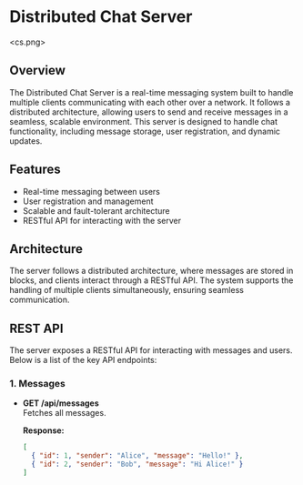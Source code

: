 # Distributed Chat Server

<cs.png>

## Overview

The Distributed Chat Server is a real-time messaging system built to handle multiple clients communicating with each other over a network. It follows a distributed architecture, allowing users to send and receive messages in a seamless, scalable environment. This server is designed to handle chat functionality, including message storage, user registration, and dynamic updates.

## Features

- Real-time messaging between users
- User registration and management
- Scalable and fault-tolerant architecture
- RESTful API for interacting with the server

## Architecture

The server follows a distributed architecture, where messages are stored in blocks, and clients interact through a RESTful API. The system supports the handling of multiple clients simultaneously, ensuring seamless communication.

## REST API

The server exposes a RESTful API for interacting with messages and users. Below is a list of the key API endpoints:

### **1. Messages**

- **GET /api/messages**  
  Fetches all messages.
  
  **Response:**
  ```json
  [
    { "id": 1, "sender": "Alice", "message": "Hello!" },
    { "id": 2, "sender": "Bob", "message": "Hi Alice!" }
  ]
